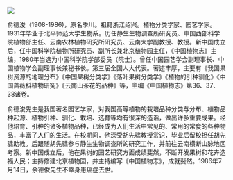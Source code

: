 ![](https://s2.loli.net/2022/09/01/vgUDaTOoN2zu7Vj.png)

俞德浚（1908-1986)，原名季川。祖籍浙江绍兴。植物分类学家、园艺学家。1931年毕业于北平师范大学生物系。历任静生生物调查所研究员、中国西部科学院植物部主任、云南农林植物研究所研究员、云南大学副教授、教授。新中国成立后，任中国科学院植物所研究员、副所长兼北京植物园主任，《中国植物志》主编，1980年当选为中国科学院学部委员（院士）。曾任中国园艺学会副理事长、中国植物学会副理事长兼秘书长。第三届全国人大代表。著述丰厚，主要有《我国果树资源的地理分布》《中国果树分类学》《落叶果树分类学》《植物的引种驯化》《中国蔷薇科植物研究》《云南山茶花的品种》等，主编《中国植物志》第36、37、38诸卷。

俞德浚先生是我国著名园艺学家，对我国高等植物的栽培品种分类与分布、植物品种起源、植物引种、驯化、栽培、选育等均有很深的造诣，做出许多重要成果。经他培育、引种的诸多植物品种，已经成为人们生活中常见的、常用的常食的各种物品，丰富了人们的生活。在校期间，他深受胡先骕教授赏识，毕业后留校担任胡先骕助教。后跟随胡先骕参与静生生物调查所的研究工作，并前往云南横断山脉地区考察。新中国成立后，他在果树的园艺研究方面成绩斐然，不断开发果树和花卉造福人民；主持修建北京植物园，并主持编写《中国植物志》，成就斐然。1986年7月14日，余德俊先生不幸身患癌症去世。